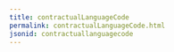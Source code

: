 ```yaml
---
title: contractualLanguageCode
permalink: contractualLanguageCode.html
jsonid: contractuallanguagecode
---
```

